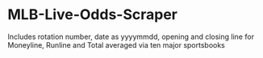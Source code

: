 # MLB-Live-Odds-Scraper
Includes rotation number, date as yyyymmdd, opening and closing line for Moneyline, Runline and Total averaged via ten major sportsbooks
